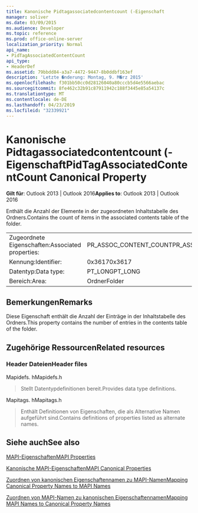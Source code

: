 ```yaml
---
title: Kanonische Pidtagassociatedcontentcount (-Eigenschaft
manager: soliver
ms.date: 03/09/2015
ms.audience: Developer
ms.topic: reference
ms.prod: office-online-server
localization_priority: Normal
api_name:
- PidTagAssociatedContentCount
api_type:
- HeaderDef
ms.assetid: 79bbdd84-a3a7-4472-9447-8b0ddbf163ef
description: 'Letzte �nderung: Montag, 9. M�rz 2015'
ms.openlocfilehash: f301bb50cc0d28126040a80cccb5d4e5566aebac
ms.sourcegitcommit: 8fe462c32b91c87911942c188f3445e85a54137c
ms.translationtype: MT
ms.contentlocale: de-DE
ms.lasthandoff: 04/23/2019
ms.locfileid: "32339921"
---
```

# <a name="pidtagassociatedcontentcount-canonical-property"></a><span data-ttu-id="ceba9-103">Kanonische Pidtagassociatedcontentcount (-Eigenschaft</span><span class="sxs-lookup"><span data-stu-id="ceba9-103">PidTagAssociatedContentCount Canonical Property</span></span>

  
  
<span data-ttu-id="ceba9-104">**Gilt für**: Outlook 2013 | Outlook 2016</span><span class="sxs-lookup"><span data-stu-id="ceba9-104">**Applies to**: Outlook 2013 | Outlook 2016</span></span> 
  
<span data-ttu-id="ceba9-105">Enthält die Anzahl der Elemente in der zugeordneten Inhaltstabelle des Ordners.</span><span class="sxs-lookup"><span data-stu-id="ceba9-105">Contains the count of items in the associated contents table of the folder.</span></span>
  
|||
|:-----|:-----|
|<span data-ttu-id="ceba9-106">Zugeordnete Eigenschaften:</span><span class="sxs-lookup"><span data-stu-id="ceba9-106">Associated properties:</span></span>  <br/> |<span data-ttu-id="ceba9-107">PR_ASSOC_CONTENT_COUNT</span><span class="sxs-lookup"><span data-stu-id="ceba9-107">PR_ASSOC_CONTENT_COUNT</span></span>  <br/> |
|<span data-ttu-id="ceba9-108">Kennung:</span><span class="sxs-lookup"><span data-stu-id="ceba9-108">Identifier:</span></span>  <br/> |<span data-ttu-id="ceba9-109">0x3617</span><span class="sxs-lookup"><span data-stu-id="ceba9-109">0x3617</span></span>  <br/> |
|<span data-ttu-id="ceba9-110">Datentyp:</span><span class="sxs-lookup"><span data-stu-id="ceba9-110">Data type:</span></span>  <br/> |<span data-ttu-id="ceba9-111">PT_LONG</span><span class="sxs-lookup"><span data-stu-id="ceba9-111">PT_LONG</span></span>  <br/> |
|<span data-ttu-id="ceba9-112">Bereich:</span><span class="sxs-lookup"><span data-stu-id="ceba9-112">Area:</span></span>  <br/> |<span data-ttu-id="ceba9-113">Ordner</span><span class="sxs-lookup"><span data-stu-id="ceba9-113">Folder</span></span>  <br/> |
   
## <a name="remarks"></a><span data-ttu-id="ceba9-114">Bemerkungen</span><span class="sxs-lookup"><span data-stu-id="ceba9-114">Remarks</span></span>

<span data-ttu-id="ceba9-115">Diese Eigenschaft enthält die Anzahl der Einträge in der Inhaltstabelle des Ordners.</span><span class="sxs-lookup"><span data-stu-id="ceba9-115">This property contains the number of entries in the contents table of the folder.</span></span> 
  
## <a name="related-resources"></a><span data-ttu-id="ceba9-116">Zugehörige Ressourcen</span><span class="sxs-lookup"><span data-stu-id="ceba9-116">Related resources</span></span>

### <a name="header-files"></a><span data-ttu-id="ceba9-117">Header Dateien</span><span class="sxs-lookup"><span data-stu-id="ceba9-117">Header files</span></span>

<span data-ttu-id="ceba9-118">Mapidefs. h</span><span class="sxs-lookup"><span data-stu-id="ceba9-118">Mapidefs.h</span></span>
  
> <span data-ttu-id="ceba9-119">Stellt Datentypdefinitionen bereit.</span><span class="sxs-lookup"><span data-stu-id="ceba9-119">Provides data type definitions.</span></span>
    
<span data-ttu-id="ceba9-120">Mapitags. h</span><span class="sxs-lookup"><span data-stu-id="ceba9-120">Mapitags.h</span></span>
  
> <span data-ttu-id="ceba9-121">Enthält Definitionen von Eigenschaften, die als Alternative Namen aufgeführt sind.</span><span class="sxs-lookup"><span data-stu-id="ceba9-121">Contains definitions of properties listed as alternate names.</span></span>
    
## <a name="see-also"></a><span data-ttu-id="ceba9-122">Siehe auch</span><span class="sxs-lookup"><span data-stu-id="ceba9-122">See also</span></span>



[<span data-ttu-id="ceba9-123">MAPI-Eigenschaften</span><span class="sxs-lookup"><span data-stu-id="ceba9-123">MAPI Properties</span></span>](mapi-properties.md)
  
[<span data-ttu-id="ceba9-124">Kanonische MAPI-Eigenschaften</span><span class="sxs-lookup"><span data-stu-id="ceba9-124">MAPI Canonical Properties</span></span>](mapi-canonical-properties.md)
  
[<span data-ttu-id="ceba9-125">Zuordnen von kanonischen Eigenschaftennamen zu MAPI-Namen</span><span class="sxs-lookup"><span data-stu-id="ceba9-125">Mapping Canonical Property Names to MAPI Names</span></span>](mapping-canonical-property-names-to-mapi-names.md)
  
[<span data-ttu-id="ceba9-126">Zuordnen von MAPI-Namen zu kanonischen Eigenschaftennamen</span><span class="sxs-lookup"><span data-stu-id="ceba9-126">Mapping MAPI Names to Canonical Property Names</span></span>](mapping-mapi-names-to-canonical-property-names.md)

